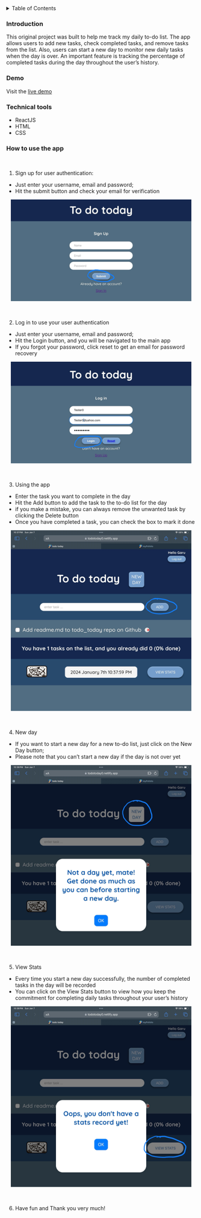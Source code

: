<details>
  <summary>Table of Contents</summary>
  <ol>
    <li>
      <a href="#introduction">Introduction</a>
    </li>
    <li><a href="#demo">Demo</a></li>
    <li><a href="#technical-tools">Technical Tools</a></li>
    <li><a href="#How-to-use-the-app">How to use the app</a></li>
    
  </ol>
</details>

### Introduction

This original project was built to help me track my daily to-do list. The app allows users to add new tasks, check completed tasks, and remove tasks from the list. Also, users can start a new day to monitor new daily tasks when the day is over. An important feature is tracking the percentage of completed tasks during the day throughout the user’s history.

### Demo

Visit the <a href="https://todotoday0.netlify.app/" target="_blank" rel="noopener noreferrer">live demo </a>

### Technical tools

-   ReactJS
-   HTML
-   CSS

### How to use the app

</br>

1. Sign up for user authentication:

-   Just enter your username, email and password;
-   Hit the submit button and check your email for verification

<p align="center">
  <img src="/src/assets/readme_imgs/IMG_0629.jpg" width="480" alt=""/>
</p>

</br>

2. Log in to use your user authentication

-   Just enter your username, email and password;
-   Hit the Login button, and you will be navigated to the main app
-   If you forgot your password, click reset to get an email for password recovery

<p align="center">
  <img src="/src/assets/readme_imgs/IMG_0631.jpg" width="480" alt=""/>
</p>

</br>

3. Using the app

-   Enter the task you want to complete in the day
-   Hit the Add button to add the task to the to-do list for the day
-   if you make a mistake, you can always remove the unwanted task by clicking the Delete button
-   Once you have completed a task, you can check the box to mark it done

<p align="center">
  <img src="/src/assets/readme_imgs/IMG_0632.jpg" width="480" alt=""/>
</p>

</br>

4. New day

-   If you want to start a new day for a new to-do list, just click on the New Day button;
-   Please note that you can’t start a new day if the day is not over yet

<p align="center">
  <img src="/src/assets/readme_imgs/IMG_0634.jpg" width="480" alt=""/>
</p>

</br>

5. View Stats

-   Every time you start a new day successfully, the number of completed tasks in the day will be recorded
-   You can click on the View Stats button to view how you keep the commitment for completing daily tasks throughout your user’s history

<p align="center">
  <img src="/src/assets/readme_imgs/IMG_0633.jpg" width="480" alt=""/>
</p>

</br>

6. Have fun and Thank you very much!
